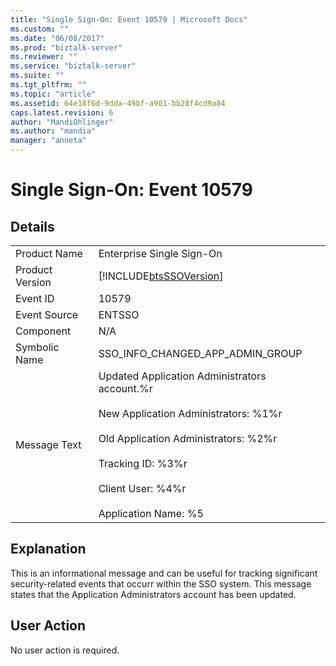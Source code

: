 ```yaml
---
title: "Single Sign-On: Event 10579 | Microsoft Docs"
ms.custom: ""
ms.date: "06/08/2017"
ms.prod: "biztalk-server"
ms.reviewer: ""
ms.service: "biztalk-server"
ms.suite: ""
ms.tgt_pltfrm: ""
ms.topic: "article"
ms.assetid: 64e18f6d-9dda-49bf-a901-bb28f4cd9a84
caps.latest.revision: 6
author: "MandiOhlinger"
ms.author: "mandia"
manager: "anneta"
---
```

# Single Sign-On: Event 10579
## Details  
  
|||  
|-|-|  
|Product Name|Enterprise Single Sign-On|  
|Product Version|[!INCLUDE[btsSSOVersion](../includes/btsssoversion-md.md)]|  
|Event ID|10579|  
|Event Source|ENTSSO|  
|Component|N/A|  
|Symbolic Name|SSO_INFO_CHANGED_APP_ADMIN_GROUP|  
|Message Text|Updated Application Administrators account.%r<br /><br /> New Application Administrators: %1%r<br /><br /> Old Application Administrators: %2%r<br /><br /> Tracking ID: %3%r<br /><br /> Client User: %4%r<br /><br /> Application Name: %5|  
  
## Explanation  
 This is an informational message and can be useful for tracking significant security-related events that occurr within the SSO system. This message states that the Application Administrators account has been updated.  
  
## User Action  
 No user action is required.